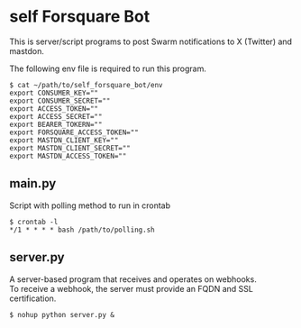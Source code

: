 # self Forsquare Bot
This is server/script programs to post Swarm notifications to X (Twitter) and mastdon.  

The following env file is required to run this program.
```
$ cat ~/path/to/self_forsquare_bot/env
export CONSUMER_KEY=""
export CONSUMER_SECRET=""
export ACCESS_TOKEN=""
export ACCESS_SECRET=""
export BEARER_TOKERN=""
export FORSQUARE_ACCESS_TOKEN=""
export MASTDN_CLIENT_KEY=""
export MASTDN_CLIENT_SECRET=""
export MASTDN_ACCESS_TOKEN=""
```

## main.py
Script with polling method to run in crontab

```
$ crontab -l
*/1 * * * * bash /path/to/polling.sh
```

## server.py
A server-based program that receives and operates on webhooks.  
To receive a webhook, the server must provide an FQDN and SSL certification.
```
$ nohup python server.py &
```